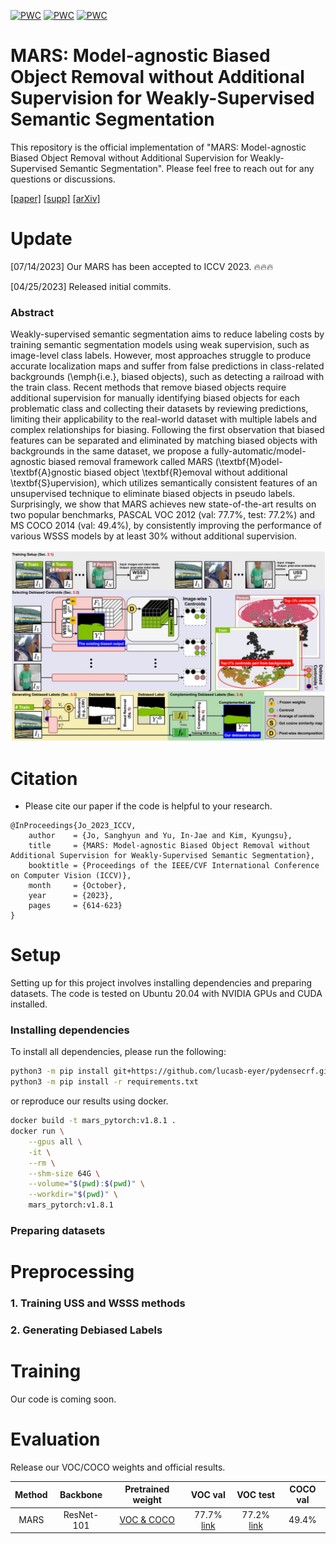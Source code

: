 [![PWC](https://img.shields.io/endpoint.svg?url=https://paperswithcode.com/badge/mars-model-agnostic-biased-object-removal/weakly-supervised-semantic-segmentation-on-4)](https://paperswithcode.com/sota/weakly-supervised-semantic-segmentation-on-4?p=mars-model-agnostic-biased-object-removal)
[![PWC](https://img.shields.io/endpoint.svg?url=https://paperswithcode.com/badge/mars-model-agnostic-biased-object-removal/weakly-supervised-semantic-segmentation-on-1)](https://paperswithcode.com/sota/weakly-supervised-semantic-segmentation-on-1?p=mars-model-agnostic-biased-object-removal)
[![PWC](https://img.shields.io/endpoint.svg?url=https://paperswithcode.com/badge/mars-model-agnostic-biased-object-removal/weakly-supervised-semantic-segmentation-on)](https://paperswithcode.com/sota/weakly-supervised-semantic-segmentation-on?p=mars-model-agnostic-biased-object-removal)

# MARS: Model-agnostic Biased Object Removal without Additional Supervision for Weakly-Supervised Semantic Segmentation
This repository is the official implementation of "MARS: Model-agnostic Biased Object Removal without Additional Supervision
for Weakly-Supervised Semantic Segmentation". Please feel free to reach out for any questions or discussions.

[[paper]](https://openaccess.thecvf.com/content/ICCV2023/papers/Jo_MARS_Model-agnostic_Biased_Object_Removal_without_Additional_Supervision_for_Weakly-Supervised_ICCV_2023_paper.pdf) [[supp]](https://openaccess.thecvf.com/content/ICCV2023/supplemental/Jo_MARS_Model-agnostic_Biased_ICCV_2023_supplemental.pdf) [[arXiv]](https://arxiv.org/abs/2304.09913)

# Update
[07/14/2023] Our MARS has been accepted to ICCV 2023. 🔥🔥🔥

[04/25/2023] Released initial commits.

### Abstract
Weakly-supervised semantic segmentation aims to reduce labeling costs by training semantic segmentation models using weak supervision, such as image-level class labels. However, most approaches struggle to produce accurate localization maps and suffer from false predictions in class-related backgrounds (\emph{i.e.}, biased objects), such as detecting a railroad with the train class. Recent methods that remove biased objects require additional supervision for manually identifying biased objects for each problematic class and collecting their datasets by reviewing predictions, limiting their applicability to the real-world dataset with multiple labels and complex relationships for biasing. Following the first observation that biased features can be separated and eliminated by matching biased objects with backgrounds in the same dataset, we propose a fully-automatic/model-agnostic biased removal framework called MARS (\textbf{M}odel-\textbf{A}gnostic biased object \textbf{R}emoval without additional \textbf{S}upervision), which utilizes semantically consistent features of an unsupervised technique to eliminate biased objects in pseudo labels. Surprisingly, we show that MARS achieves new state-of-the-art results on two popular benchmarks, PASCAL VOC 2012 (val: 77.7\%, test: 77.2\%) and MS COCO 2014 (val: 49.4\%), by consistently improving the performance of various WSSS models by at least 30\% without additional supervision.

![Overview](./resources/Overview.jpg)

# Citation
- Please cite our paper if the code is helpful to your research.

```
@InProceedings{Jo_2023_ICCV,
    author    = {Jo, Sanghyun and Yu, In-Jae and Kim, Kyungsu},
    title     = {MARS: Model-agnostic Biased Object Removal without Additional Supervision for Weakly-Supervised Semantic Segmentation},
    booktitle = {Proceedings of the IEEE/CVF International Conference on Computer Vision (ICCV)},
    month     = {October},
    year      = {2023},
    pages     = {614-623}
}
```

# Setup
Setting up for this project involves installing dependencies and preparing datasets. The code is tested on Ubuntu 20.04 with NVIDIA GPUs and CUDA installed. 

### Installing dependencies
To install all dependencies, please run the following:
```bash
python3 -m pip install git+https://github.com/lucasb-eyer/pydensecrf.git
python3 -m pip install -r requirements.txt
```

or reproduce our results using docker.
```bash
docker build -t mars_pytorch:v1.8.1 .
docker run \
    --gpus all \
    -it \
    --rm \
    --shm-size 64G \
    --volume="$(pwd):$(pwd)" \
    --workdir="$(pwd)" \
    mars_pytorch:v1.8.1
```

### Preparing datasets

# Preprocessing

### 1. Training USS and WSSS methods
### 2. Generating Debiased Labels

# Training
Our code is coming soon.

# Evaluation
Release our VOC/COCO weights and official results.

| Method | Backbone | Pretrained weight            | VOC val | VOC test | COCO val |
|:-----:|:------------:|:----------------------------:|:-------:|:--------:|:--------:|
| MARS | ResNet-101 | [VOC & COCO]() | 77.7% [link](http://host.robots.ox.ac.uk:8080/anonymous/JWM7SJ.html) | 77.2% [link](http://host.robots.ox.ac.uk:8080/anonymous/XEAPLX.html) | 49.4% |

<!-- # Acknowledgment
- This code is heavily borrowed from [RS+EPM](https://github.com/shjo-april/recurseed_and_edgepredictmix). -->